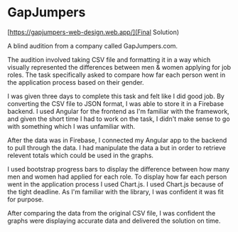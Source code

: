 # GapJumpers

[https://gapjumpers-web-design.web.app/](Final Solution)

A blind audition from a company called GapJumpers.com. 

The audition involved taking CSV file and formatting it in a way which visually represented the differences between men & women applying for job roles. The task specifically asked to compare how far each person went in the application process based on their gender.

I was given three days to complete this task and felt like I did good job. By converting the CSV file to JSON format, I was able to store it in a Firebase backend. I used Angular for the frontend as I'm familiar with the framework, and given the short time I had to work on the task, I didn't make sense to go with something which I was unfamiliar with.

After the data was in Firebase, I connected my Angular app to the backend to pull through the data. I had manipulate the data a but in order to retrieve relevent totals which could be used in the graphs.

I used bootstrap progress bars to display the difference between how many men and women had applied for each role. To display how far each person went in the application process I used Chart.js. I used Chart.js because of the tight deadline. As I'm familiar with the library, I was confident it was fit for purpose. 

After comparing the data from the original CSV file, I was confident the graphs were displaying accurate data and delivered the solution on time.

